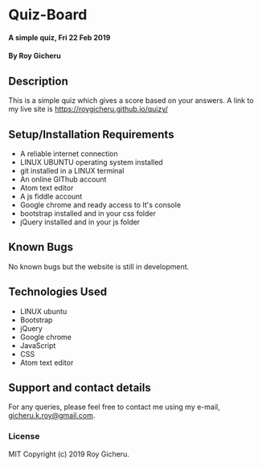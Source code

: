 # Quiz-Board
#### A simple quiz,  Fri 22 Feb 2019
#### By Roy Gicheru
## Description
This is a simple quiz which gives a score based on your answers. A link to my live site is https://roygicheru.github.io/quizy/
## Setup/Installation Requirements
* A reliable internet connection
* LINUX UBUNTU operating system installed
* git installed in a LINUX terminal
* An online GIThub account
* Atom text editor
* A js fiddle account
* Google chrome and ready access to It's console
* bootstrap installed and in your css folder
* jQuery installed and in your js folder
## Known Bugs
No known bugs but the website is still in development.
## Technologies Used
* LINUX ubuntu
* Bootstrap
* jQuery
* Google chrome
* JavaScript
* CSS
* Atom text editor
## Support and contact details
For any queries, please feel free to contact me using my e-mail, gicheru.k.roy@gmail.com.
### License
MIT Copyright (c) 2019 Roy Gicheru.
